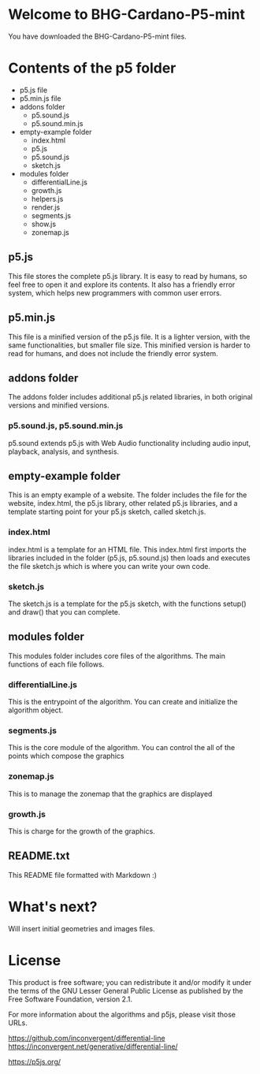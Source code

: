 # Welcome to BHG-Cardano-P5-mint

You have downloaded the BHG-Cardano-P5-mint files.

# Contents of the p5 folder

* p5.js file
* p5.min.js file
* addons folder
  * p5.sound.js
  * p5.sound.min.js
* empty-example folder
  * index.html
  * p5.js
  * p5.sound.js
  * sketch.js
* modules folder
  * differentialLine.js
  * growth.js
  * helpers.js
  * render.js
  * segments.js
  * show.js
  * zonemap.js

## p5.js

This file stores the complete p5.js library. It is easy to read by humans, so feel free to open it and explore its contents. It also has a friendly error system, which helps new programmers with common user errors.

## p5.min.js

This file is a minified version of the p5.js file. It is a lighter version, with the same functionalities, but smaller file size. This minified version is harder to read for humans, and does not include the friendly error system.

## addons folder

The addons folder includes additional p5.js related libraries, in both original versions and minified versions.

### p5.sound.js, p5.sound.min.js

p5.sound extends p5.js with Web Audio functionality including audio input, playback, analysis, and synthesis.

## empty-example folder

This is an empty example of a website. The folder includes the file for the website, index.html, the p5.js library, other related p5.js libraries, and a template starting point for your p5.js sketch, called sketch.js.

### index.html

index.html is a template for an HTML file. This index.html first imports the libraries included in the folder (p5.js, p5.sound.js) then loads and executes the file sketch.js which is where you can write your own code.

### sketch.js

The sketch.js is a template for the p5.js sketch, with the functions setup() and draw() that you can complete.

## modules folder

This modules folder includes core files of the algorithms.
The main functions of each file follows.

### differentialLine.js

This is the entrypoint of the algorithm. You can create and initialize the algorithm object.

### segments.js

This is the core module of the algorithm.
You can control the all of the points which compose the graphics

### zonemap.js

This is to manage the zonemap that the graphics are displayed

### growth.js

This is charge for the growth of the graphics.

## README.txt

This README file formatted with Markdown :)

# What's next?

Will insert initial geometries and images files.

# License

This product is free software; you can redistribute it and/or modify it under the terms of the GNU Lesser General Public License as published by the Free Software Foundation, version 2.1.


For more information about the algorithms and p5js, please visit those URLs.

https://github.com/inconvergent/differential-line
https://inconvergent.net/generative/differential-line/

https://p5js.org/